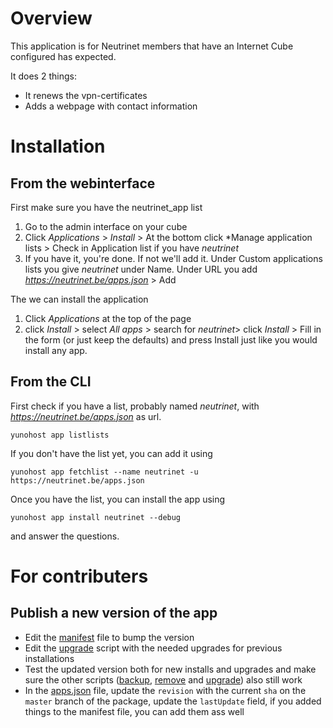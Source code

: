 # Overview

This application is for Neutrinet members that have an Internet Cube configured has expected.

It does 2 things:

* It renews the vpn-certificates
* Adds a webpage with contact information

# Installation

## From the webinterface

First make sure you have the neutrinet_app list
1. Go to the admin interface on your cube
2. Click *Applications* > *Install* > At the bottom click *Manage application lists > Check in Application list if you have *neutrinet*
3. If you have it, you're done. If not we'll add it. Under Custom applications lists you give *neutrinet* under Name. Under URL you add *https://neutrinet.be/apps.json* > Add

The we can install the application
1. Click *Applications* at the top of the page
2. click *Install* > select *All apps* > search for *neutrinet*> click *Install* > Fill in the form (or just keep the defaults) and press Install just like you would install any app.

## From the CLI

First check if you have a list, probably named *neutrinet*, with *https://neutrinet.be/apps.json* as url.

`yunohost app listlists`

If you don't have the list yet, you can add it using

`yunohost app fetchlist --name neutrinet -u https://neutrinet.be/apps.json`

Once you have the list, you can install the app using

`yunohost app install neutrinet --debug`

and answer the questions.

# For contributers
## Publish a new version of the app

* Edit the [manifest](manifest.json) file to bump the version
* Edit the [upgrade](scripts/upgrade) script with the needed upgrades for previous installations
* Test the updated version both for new installs and upgrades and make sure the other scripts ([backup](scripts/backup), [remove](scripts/remove) and [upgrade](scripts/upgrade)) also still work
* In the [apps.json](https://neutrinet.be/apps.json) file, update the `revision` with the current `sha` on the `master` branch of the package, update the `lastUpdate` field, if you added things to the manifest file, you can add them ass well 

